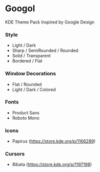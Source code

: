 # Googol
KDE Theme Pack Inspired by Google Design

### Style
- Light / Dark
- Sharp / SemiRounded / Rounded
- Solid / Transparent
- Bordered / Flat

### Window Decorations
- Flat / Rounded
- Light / Dark / Colored

### Fonts
- Product Sans
- Roboto Mono

### Icons
- Papirus (https://store.kde.org/p/1166289)

### Cursors
- Bibata (https://store.kde.org/p/1197198)
